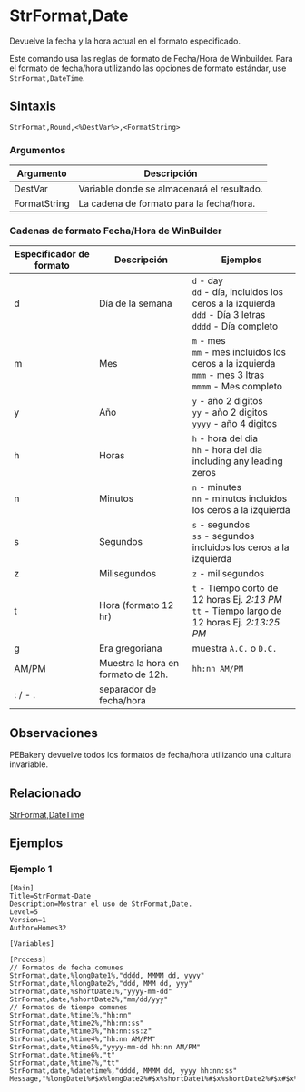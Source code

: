 # StrFormat,Date

Devuelve la fecha y la hora actual en el formato especificado.

Este comando usa las reglas de formato de Fecha/Hora de Winbuilder. Para el formato de fecha/hora utilizando las opciones de formato estándar, use `StrFormat,DateTime`.

## Sintaxis

```pebakery
StrFormat,Round,<%DestVar%>,<FormatString>
```

### Argumentos

| Argumento | Descripción |
| --- | --- |
| DestVar | Variable donde se almacenará el resultado. |
| FormatString | La cadena de formato para la fecha/hora. |

### Cadenas de formato Fecha/Hora de WinBuilder

| Especificador de formato | Descripción | Ejemplos |
| --- | --- | --- |
| d | Día de la semana | `d` - day<br/>`dd` - día, incluidos los ceros a la izquierda<br/>`ddd` - Día 3 letras<br/>`dddd` - Día completo |
| m | Mes | `m` - mes<br/>`mm` - mes incluidos los ceros a la izquierda<br/>`mmm` - mes 3 ltras<br/>`mmmm` - Mes completo |
| y | Año | `y` - año 2 digitos<br/>`yy` - año 2 digitos<br/>`yyyy` - año 4 digitos |
| h | Horas | `h` - hora del dia<br/>`hh` - hora del dia including any leading zeros |
| n | Minutos | `n` - minutes<br/>`nn` - minutos incluidos los ceros a la izquierda |
| s | Segundos | `s` - segundos<br/>`ss` - segundos incluidos los ceros a la izquierda |
| z | Milisegundos | `z` - milisegundos |
| t | Hora (formato 12 hr) | `t` - Tiempo corto de 12 horas Ej. *2:13 PM*<br/>`tt` - Tiempo largo de 12 horas Ej. *2:13:25 PM* |
| g | Era gregoriana | muestra  `A.C.` o `D.C.` |
| AM/PM | Muestra la hora en formato de 12h. | `hh:nn AM/PM`
| : / - . | separador de fecha/hora |

## Observaciones

PEBakery devuelve todos los formatos de fecha/hora utilizando una cultura invariable.

## Relacionado

[StrFormat,DateTime](./DateTime.md)

## Ejemplos

### Ejemplo 1

```pebakery
[Main]
Title=StrFormat-Date
Description=Mostrar el uso de StrFormat,Date.
Level=5
Version=1
Author=Homes32

[Variables]

[Process]
// Formatos de fecha comunes
StrFormat,date,%longDate1%,"dddd, MMMM dd, yyyy"
StrFormat,date,%longDate2%,"ddd, MMM dd, yyy"
StrFormat,date,%shortDate1%,"yyyy-mm-dd"
StrFormat,date,%shortDate2%,"mm/dd/yyy"
// Formatos de tiempo comunes
StrFormat,date,%time1%,"hh:nn"
StrFormat,date,%time2%,"hh:nn:ss"
StrFormat,date,%time3%,"hh:nn:ss:z"
StrFormat,date,%time4%,"hh:nn AM/PM"
StrFormat,date,%time5%,"yyyy-mm-dd hh:nn AM/PM"
StrFormat,date,%time6%,"t"
StrFormat,date,%time7%,"tt"
StrFormat,date,%datetime%,"dddd, MMMM dd, yyyy hh:nn:ss"
Message,"%longDate1%#$x%longDate2%#$x%shortDate1%#$x%shortDate2%#$x#$x%time1%#$x%time2%#$x%time3%#$x%time4%#$x%time5%#$x%time6%#$x%time7%#$x%datetime%"
```
